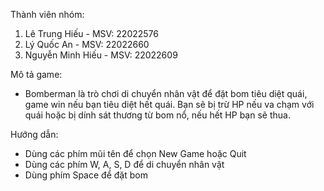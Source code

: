 Thành viên nhóm:
1) Lê Trung Hiếu - MSV: 22022576
2) Lý Quốc An - MSV: 22022660
3) Nguyễn Minh Hiếu - MSV: 22022609

Mô tả game:
- Bomberman là trò chơi di chuyển nhân vật để đặt bom tiêu diệt quái, game win nếu bạn tiêu diệt hết quái.
Bạn sẽ bị trừ HP nếu va chạm với quái hoặc bị dính sát thương từ bom nổ, nếu hết HP bạn sẽ thua.

Hướng dẫn:
- Dùng các phím mũi tên để chọn New Game hoặc Quit
- Dùng các phím W, A, S, D để di chuyển nhân vật
- Dùng phím Space để đặt bom
